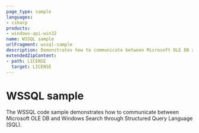 ```yaml
---
page_type: sample
languages:
- csharp
products:
- windows-api-win32
name: WSSQL sample
urlFragment: wssql-sample
description: Demonstrates how to communicate between Microsoft OLE DB and Windows Search through Structured Query Language (SQL). 
extendedZipContent:
- path: LICENSE
  target: LICENSE
---
```


# WSSQL sample

The WSSQL code sample demonstrates how to communicate between Microsoft OLE DB and Windows Search through Structured Query Language (SQL).
